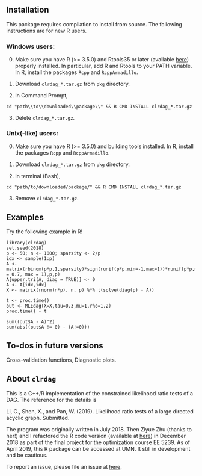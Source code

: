 ## Installation 

This package requires compilation to install from source. The following instructions are for new R users. 

### Windows users: 

0. Make sure you have R (>= 3.5.0) and Rtools35 or later (available [here](https://cran.r-project.org/bin/windows/Rtools/)) properly installed. In particular, add R and Rtools to your PATH variable. In R, install the packages ```Rcpp``` and ```RcppArmadillo```.

1. Download ```clrdag_*.tar.gz``` from ```pkg``` directory.

2. In Command Prompt, 
```
cd "path\\to\\downloaded\\package\\" && R CMD INSTALL clrdag_*.tar.gz
```
3. Delete ```clrdag_*.tar.gz```.

### Unix(-like) users:

0. Make sure you have R (>= 3.5.0) and building tools installed. 
In R, install the packages ```Rcpp``` and ```RcppArmadillo```.

1. Download ```clrdag_*.tar.gz``` from ```pkg``` directory.

2. In terminal (Bash), 
```
cd "path/to/downloaded/package/" && R CMD INSTALL clrdag_*.tar.gz
```
3. Remove ```clrdag_*.tar.gz```.

## Examples

Try the following example in R!

```
library(clrdag)
set.seed(2018)
p <- 50; n <- 1000; sparsity <- 2/p
idx <- sample(1:p)
A <- matrix(rbinom(p*p,1,sparsity)*sign(runif(p*p,min=-1,max=1))*runif(p*p,min = 0.7, max = 1),p,p)
A[upper.tri(A, diag = TRUE)] <- 0
A <- A[idx,idx]
X <- matrix(rnorm(n*p), n, p) %*% t(solve(diag(p) - A))

t <- proc.time()
out <- MLEdag(X=X,tau=0.3,mu=1,rho=1.2)
proc.time() - t

sum((out$A - A)^2)
sum(abs((out$A != 0) - (A!=0)))
```

## To-dos in future versions

Cross-validation functions, Diagnostic plots. 

## About ```clrdag``` 

This is a C++/R implementation of the constrained likelihood ratio tests of a DAG. The reference for the details is 

Li, C., Shen, X., and Pan, W. (2019). Likelihood ratio tests of a large directed acyclic graph. Submitted. 

The program was originally written in July 2018. Then Ziyue Zhu (thanks to her!) and I refactored the R code version (available at [here](https://github.umn.edu/li000007/clrdag_r/)) in December 2018 as part of the final project for the optimization course EE 5239. As of April 2019, this R package can be accessed at UMN. It still in development and be cautious.

To report an issue, please file an issue at [here](https://github.com/chunlinli/clrdag/issues).
